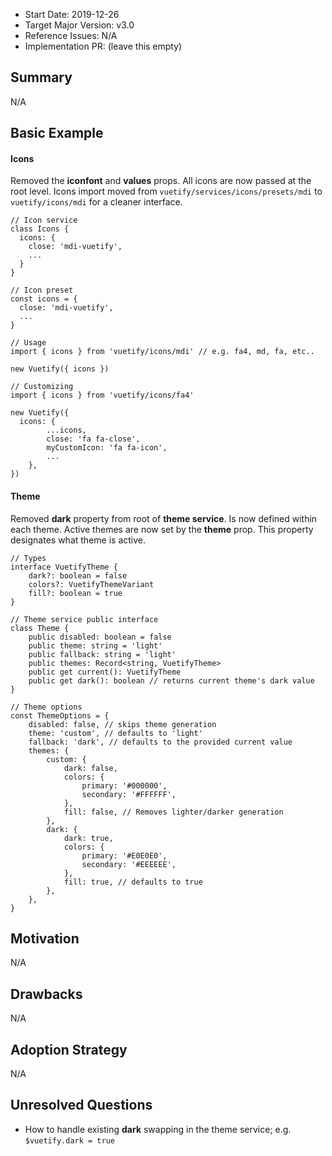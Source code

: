 - Start Date: 2019-12-26
- Target Major Version: v3.0
- Reference Issues: N/A
- Implementation PR: (leave this empty)

## Summary

N/A

## Basic Example

#### Icons

Removed the **iconfont** and **values** props. All icons are now passed at the root level. Icons import moved from `vuetify/services/icons/presets/mdi` to `vuetify/icons/mdi` for a cleaner interface.

```tsx
// Icon service
class Icons {
  icons: {
    close: 'mdi-vuetify',
    ...
  }
}

// Icon preset
const icons = {
  close: 'mdi-vuetify',
  ...
}

// Usage
import { icons } from 'vuetify/icons/mdi' // e.g. fa4, md, fa, etc..

new Vuetify({ icons })

// Customizing
import { icons } from 'vuetify/icons/fa4'

new Vuetify({
  icons: {
		...icons,
		close: 'fa fa-close',
		myCustomIcon: 'fa fa-icon',
		...
	},
})
```

#### Theme

Removed **dark** property from root of **theme service**. Is now defined within each theme. Active themes are now set by the **theme** prop. This property designates what theme is active.

```tsx
// Types
interface VuetifyTheme {
	dark?: boolean = false
	colors?: VuetifyThemeVariant
	fill?: boolean = true
}

// Theme service public interface
class Theme {
	public disabled: boolean = false
	public theme: string = 'light'
	public fallback: string = 'light'
	public themes: Record<string, VuetifyTheme>
	public get current(): VuetifyTheme
	public get dark(): boolean // returns current theme's dark value
}

// Theme options
const ThemeOptions = {
	disabled: false, // skips theme generation
	theme: 'custom', // defaults to 'light'
	fallback: 'dark', // defaults to the provided current value
	themes: {
		custom: {
			dark: false,
			colors: {
				primary: '#000000',
				secondary: '#FFFFFF',
			},
			fill: false, // Removes lighter/darker generation
		},
		dark: {
			dark: true,
			colors: {
				primary: '#E0E0E0',
				secondary: '#EEEEEE',
			},
			fill: true, // defaults to true
		},
	},
}
```

## Motivation

N/A

## Drawbacks

N/A

## Adoption Strategy

N/A

## Unresolved Questions

- How to handle existing **dark** swapping in the theme service; e.g. `$vuetify.dark = true`